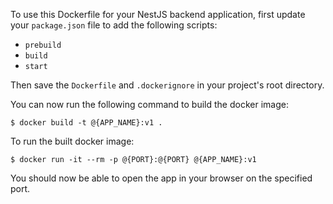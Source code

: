 To use this Dockerfile for your NestJS backend application,
first update your `package.json` file to add the following
scripts:

- `prebuild`
- `build`
- `start`

Then save the `Dockerfile` and `.dockerignore` in your project's
root directory.

You can now run the following command to build the docker image:

```
$ docker build -t @{APP_NAME}:v1 .
```

To run the built docker image:

```
$ docker run -it --rm -p @{PORT}:@{PORT} @{APP_NAME}:v1
```

You should now be able to open the app in your browser on the specified port.
